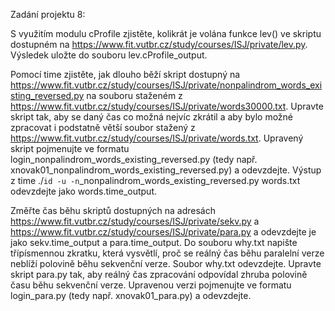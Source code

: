 Zadání projektu 8:

S využitím modulu cProfile zjistěte, kolikrát je volána funkce lev() ve skriptu dostupném na https://www.fit.vutbr.cz/study/courses/ISJ/private/lev.py.
Výsledek uložte do souboru lev.cProfile_output.

Pomocí time zjistěte, jak dlouho běží skript dostupný na https://www.fit.vutbr.cz/study/courses/ISJ/private/nonpalindrom_words_existing_reversed.py na souboru staženém z https://www.fit.vutbr.cz/study/courses/ISJ/private/words30000.txt. Upravte skript tak, aby se daný čas co možná nejvíc zkrátil a aby bylo možné zpracovat i podstatně větší soubor stažený z https://www.fit.vutbr.cz/study/courses/ISJ/private/words.txt. Upravený skript pojmenujte ve formatu login_nonpalindrom_words_existing_reversed.py (tedy např. xnovak01_nonpalindrom_words_existing_reversed.py) a odevzdejte.
Výstup z time ./`id -u -n`_nonpalindrom_words_existing_reversed.py words.txt odevzdejte jako words.time_output.

Změřte čas běhu skriptů dostupných na adresách https://www.fit.vutbr.cz/study/courses/ISJ/private/sekv.py a https://www.fit.vutbr.cz/study/courses/ISJ/private/para.py a odevzdejte je jako sekv.time_output a para.time_output. Do souboru why.txt napište třípísmennou zkratku, která vysvětlí, proč se reálný čas běhu paralelní verze neblíží polovině běhu sekvenční verze. Soubor why.txt odevzdejte.
Upravte skript para.py tak, aby reálný čas zpracování odpovídal zhruba polovině času běhu sekvenční verze. Upravenou verzi pojmenujte ve formatu login_para.py (tedy např. xnovak01_para.py) a odevzdejte.
